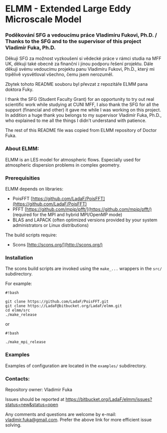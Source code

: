 # ELMM - Extended Large Eddy Microscale Model #

### Poděkování SFG a vedoucímu práce Vladimíru Fukovi, Ph.D. /  Thanks to the SFG and to the supervisor of this project Vladimír Fuka, Ph.D. ###
Děkuji SFG za možnost vyzkoušení si vědecké práce v rámci studia na MFF UK, děkuji také obecně za finanční i jinou podporu řešení projektu.
Dále děkuji svému vedoucímu projektu panu Vladimíru Fukovi, Ph.D., který mi trpělivě vysvětloval všechno, čemu jsem nerozuměl.

Zbytek tohoto README souboru byl převzat z repozitáře ELMM pana doktora Fuky.

I thank the SFG (Student Faculty Grant) for an opportunity to try out real scientific work while studying at CUNI MFF, I also thank the SFG for all the support (financial and other) it gave me while I was working on this project.
In addition a huge thank you belongs to my supervisor Vladimír Fuka, Ph.D., who explained to me all the things I didn't understand with patience. 

The rest of this README file was copied from ELMM repository of Doctor Fuka.

### About ELMM: ###

ELMM is an LES model for atmospheric flows. Especially used for atmospheric dispersion problems in complex geometry.


### Prerequisities ###

ELMM depends on libraries:

* PoisFFT [https://github.com/LadaF/PoisFFT](https://github.com/LadaF/PoisFFT)
* PFFT [https://github.com/mpip/pfft/](https://github.com/mpip/pfft/) (required for the MPI and hybrid MPI/OpenMP mode)
* BLAS and LAPACK (often optimized versions provided by your system administrators or Linux distributions)

The build scripts require:

* Scons [http://scons.org/](http://scons.org/)

### Installation ###

The scons build scripts are invoked using the `make_...` wrappers in the `src/` subdirectory.

For example:

```
#!bash

git clone https://github.com/LadaF/PoisFFT.git
git clone https://LadaF@bitbucket.org/LadaF/elmm.git
cd elmm/src
./make_release

```
or

```
#!bash

./make_mpi_release
```


### Examples ###

Examples of configuration are located in the `examples/` subdirectory.


### Contacts: ###

Repository owner: Vladimir Fuka

Issues should be reported at https://bitbucket.org/LadaF/elmm/issues?status=new&status=open

Any comments and questions are welcome by e-mail: vladimir.fuka@gmail.com. Prefer the above link for more efficient issue solving.
